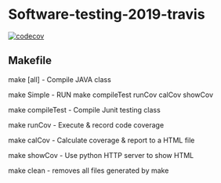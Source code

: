 # Software-testing-2019-travis
[![codecov](https://codecov.io/gh/lihungte96/Software-testing-2019-travis/branch/master/graph/badge.svg)](https://codecov.io/gh/lihungte96/Software-testing-2019-travis)

## Makefile
make [all]		- Compile JAVA class

make Simple		- RUN make compileTest runCov calCov showCov

make compileTest	- Compile Junit testing class

make runCov		- Execute & record code coverage

make calCov		- Calculate coverage & report to a HTML file

make showCov		- Use python HTTP server to show HTML

make clean		- removes all files generated by make
